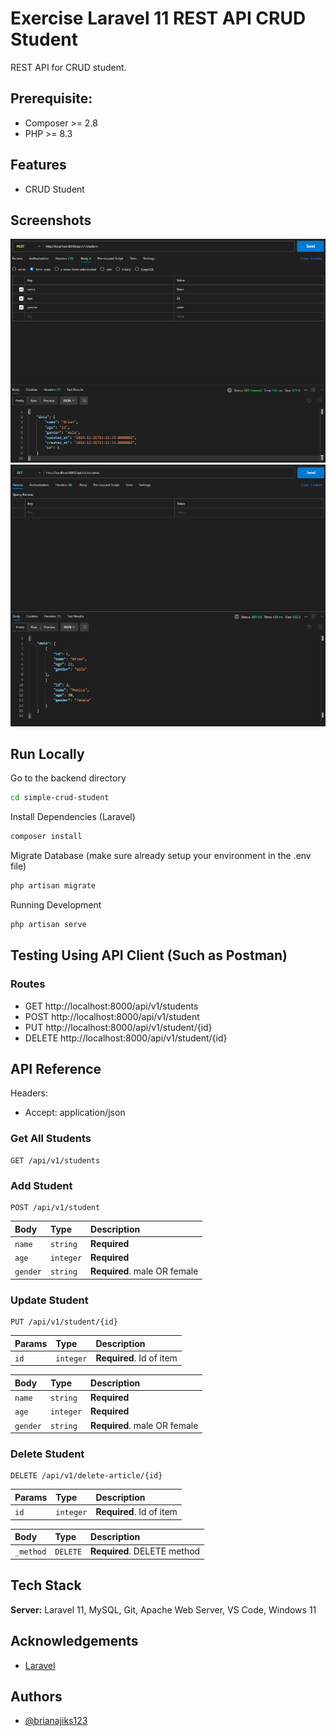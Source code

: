 # Exercise Laravel 11 REST API CRUD Student
REST API for CRUD student.


## Prerequisite:

- Composer >= 2.8
- PHP >= 8.3


## Features

- CRUD Student


## Screenshots

![API Screenshot: List student](../Documentation/API/Add%20Student.png)
![API Screenshot: List student](../Documentation/API/List%20Student.png)


## Run Locally

Go to the backend directory

```bash
cd simple-crud-student
```

Install Dependencies (Laravel)

```bash
composer install
```

Migrate Database (make sure already setup your environment in the .env file)

```bash
php artisan migrate
```

Running Development

```bash
php artisan serve
```


## Testing Using API Client (Such as Postman)

### Routes
- GET http://localhost:8000/api/v1/students
- POST http://localhost:8000/api/v1/student
- PUT http://localhost:8000/api/v1/student/{id}
- DELETE http://localhost:8000/api/v1/student/{id}


## API Reference

Headers:
- Accept: application/json

### Get All Students

```http
GET /api/v1/students
```

### Add Student

```http
POST /api/v1/student
```

| Body     | Type        | Description                       |
| :------- | :-------    | :-------------------------------- |
| `name`   | `string`    | **Required**                      |
| `age`    | `integer`   | **Required**                      |
| `gender` | `string`    | **Required**. male OR female      |

### Update Student

```http
PUT /api/v1/student/{id}
```

| Params    | Type      | Description              |
| :-------- | :-------  | :----------------------- |
| `id`      | `integer` | **Required**. Id of item |

| Body      | Type      | Description                       |
| :-------- | :-------  | :-------------------------------- |
| `name`    | `string`  | **Required**                      |
| `age`     | `integer` | **Required**                      |
| `gender`  | `string`  | **Required**. male OR female      |

### Delete Student

```http
DELETE /api/v1/delete-article/{id}
```

| Params    | Type      | Description              |
| :-------- | :-------  | :----------------------- |
| `id`      | `integer` | **Required**. Id of item |

| Body      | Type      | Description                          |
| :-------- | :-------  | :---------------------------------   |
| `_method` | `DELETE`  | **Required**. DELETE method          |


## Tech Stack

**Server:** Laravel 11, MySQL, Git, Apache Web Server, VS Code, Windows 11


## Acknowledgements

 - [Laravel](https://laravel.com/docs/11.x)


## Authors

- [@brianajiks123](https://www.github.com/brianajiks123)
